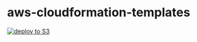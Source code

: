 # aws-cloudformation-templates

[![deploy to S3](https://github.com/ot-nemoto/aws-cloudformation-templates/actions/workflows/deploy.yml/badge.svg?branch=master)](https://github.com/ot-nemoto/aws-cloudformation-templates/actions/workflows/deploy.yml)
